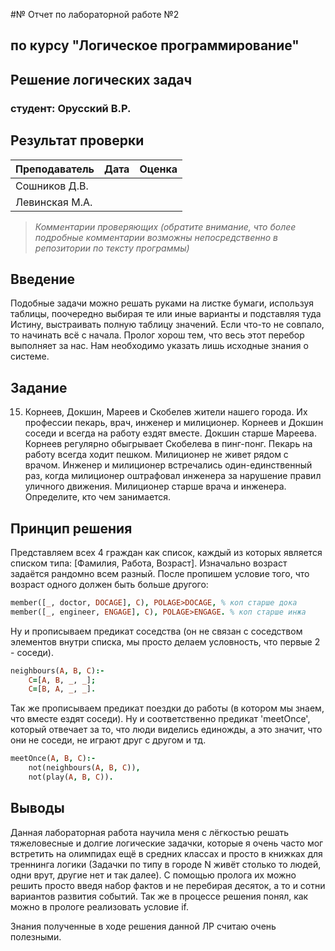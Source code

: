 #№ Отчет по лабораторной работе №2
## по курсу "Логическое программирование"

## Решение логических задач

### студент: Орусский В.Р.

## Результат проверки

| Преподаватель     | Дата         |  Оценка       |
|-------------------|--------------|---------------|
| Сошников Д.В. |              |               |
| Левинская М.А.|              |               |

> *Комментарии проверяющих (обратите внимание, что более подробные комментарии возможны непосредственно в репозитории по тексту программы)*


## Введение
Подобные задачи можно решать руками на листке бумаги, используя таблицы, поочередно выбирая те или иные варианты и подставляя туда Истину, выстраивать полную таблицу значений. Если что-то не совпало, то начинать всё с начала.
Пролог хорош тем, что весь этот перебор выполняет за нас. Нам необходимо указать лишь исходные знания о системе.

## Задание
15. Корнеев, Докшин, Мареев и Скобелев  жители нашего города. Их профессии  пекарь, врач, инженер и милиционер. Корнеев и Докшин  соседи и всегда на работу ездят вместе. Докшин старше Мареева. Корнеев регулярно обыгрывает Скобелева в пинг-понг. Пекарь на работу всегда ходит пешком. Милиционер не живет рядом с врачом. Инженер и милиционер встречались один-единственный раз, когда милиционер оштрафовал инженера за нарушение правил уличного движения. Милиционер старше врача и инженера. Определите, кто чем занимается. 
  
## Принцип решения
Представляем всех 4 граждан как список, каждый из которых является списком типа:
[Фамилия, Работа, Возраст]. Изначально возраст задаётся рандомно всем разный.
После пропишем условие того, что возраст одного должен быть больше другого:

```prolog 
member([_, doctor, DOCAGE], C), POLAGE>DOCAGE, % коп старше дока 
member([_, engineer, ENGAGE], C), POLAGE>ENGAGE. % коп старше инжа
```

Ну и прописываем предикат соседства (он не связан с соседством элементов внутри списка, мы просто делаем условность, что первые 2 - соседи).
```prolog
neighbours(A, B, C):- 
    C=[A, B, _, _];
    C=[B, A, _, _].
```

Так же прописываем предикат поездки до работы (в котором мы знаем, что вместе ездят соседи).
Ну и соответственно предикат 'meetOnce', который отвечает за то, что люди виделись единожды, а это значит, что они не соседи, не играют друг с другом и тд.

```prolog
meetOnce(A, B, C):- 
    not(neighbours(A, B, C)),
    not(play(A, B, C)).
```

## Выводы
Данная лабораторная работа научила меня с лёгкостью решать тяжеловесные и долгие логические задачки, которые я очень часто мог встретить на олимпидах ещё в средних классах и просто в книжках для треннинга логики (Задачки по типу в городе N живёт столько то людей, одни врут, другие нет и так далее). С помощью пролога их можно решить просто введя набор фактов и не перебирая десяток, а то и сотни вариантов развития событий. Так же в процессе решения понял, как можно в прологе реализовать условие if.

Знания полученные в ходе решения данной ЛР считаю очень полезными.